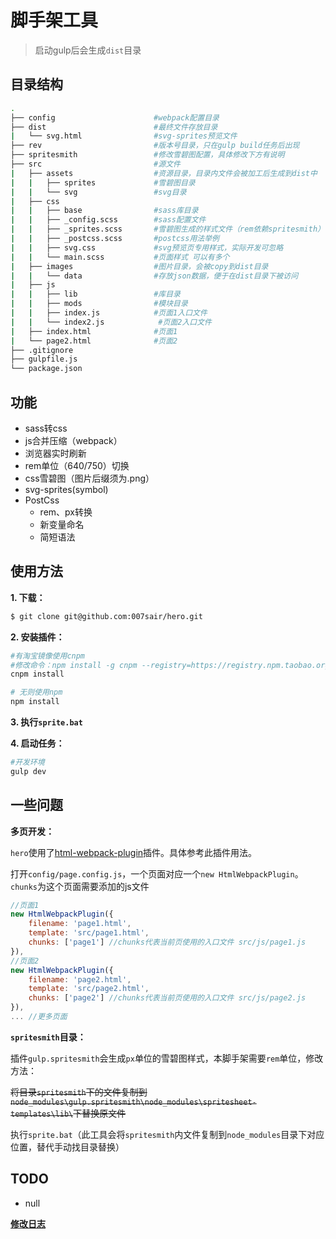 # 脚手架工具

> 启动gulp后会生成`dist`目录

## 目录结构

``` bash
.
├── config                      #webpack配置目录
├── dist                        #最终文件存放目录
|   └── svg.html                #svg-sprites预览文件
├── rev                         #版本号目录，只在gulp build任务后出现
├── spritesmith                 #修改雪碧图配置，具体修改下方有说明
├── src                         #源文件
|   ├── assets                  #资源目录，目录内文件会被加工后生成到dist中
|   |   ├── sprites             #雪碧图目录
|   |   └── svg                 #svg目录
|   ├── css                    
|   |   ├── base                #sass库目录
|   |   ├── _config.scss        #sass配置文件
|   |   ├── _sprites.scss       #雪碧图生成的样式文件（rem依赖spritesmith）
|   |   ├── _postcss.scss       #postcss用法举例
|   |   ├── svg.css             #svg预览页专用样式，实际开发可忽略
|   |   └── main.scss           #页面样式 可以有多个
|   ├── images                  #图片目录，会被copy到dist目录
|   |   └── data                #存放json数据，便于在dist目录下被访问
|   ├── js                      
|   |   ├── lib                 #库目录
|   |   ├── mods                #模块目录
|   |   ├── index.js            #页面1入口文件
|   |   └── index2.js            #页面2入口文件
|   ├── index.html              #页面1
|   └── page2.html              #页面2
├── .gitignore     
├── gulpfile.js                 
└── package.json
```

## 功能

- sass转css
- js合并压缩（webpack）
- 浏览器实时刷新
- rem单位（640/750）切换
- css雪碧图（图片后缀须为.png）
- svg-sprites(symbol)
- PostCss
    - rem、px转换
    - 新变量命名
    - 简短语法

## 使用方法

**1. 下载：**

``` bash
$ git clone git@github.com:007sair/hero.git
```

**2. 安装插件：**

``` bash
#有淘宝镜像使用cnpm
#修改命令：npm install -g cnpm --registry=https://registry.npm.taobao.org
cnpm install

# 无则使用npm
npm install
```

**3. 执行`sprite.bat`**


**4. 启动任务：**

``` bash
#开发环境
gulp dev
```

## 一些问题

**多页开发：**

`hero`使用了[html-webpack-plugin](https://github.com/jantimon/html-webpack-plugin)插件。具体参考此插件用法。

打开`config/page.config.js`，一个页面对应一个`new HtmlWebpackPlugin`。`chunks`为这个页面需要添加的js文件

``` javascript
//页面1
new HtmlWebpackPlugin({
    filename: 'page1.html',
    template: 'src/page1.html',
    chunks: ['page1'] //chunks代表当前页使用的入口文件 src/js/page1.js
}),
//页面2
new HtmlWebpackPlugin({
    filename: 'page2.html',
    template: 'src/page2.html',
    chunks: ['page2'] //chunks代表当前页使用的入口文件 src/js/page2.js
}),
... //更多页面
```

**`spritesmith`目录：**

插件`gulp.spritesmith`会生成`px`单位的雪碧图样式，本脚手架需要`rem`单位，修改方法：

<del>将目录`spritesmith`下的文件复制到`node_modules\gulp.spritesmith\node_modules\spritesheet-templates\lib\`下替换原文件</del>

执行`sprite.bat`（此工具会将`spritesmith`内文件复制到`node_modules`目录下对应位置，替代手动找目录替换）

## TODO

- null

**[修改日志](Log.md)**

